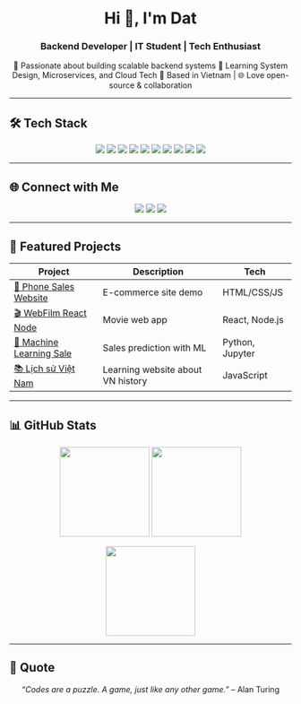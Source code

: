 <!-- Banner + Intro -->
<h1 align="center">Hi 👋, I'm Dat</h1>
<h3 align="center">Backend Developer | IT Student | Tech Enthusiast</h3>

<p align="center">
  🚀 Passionate about building scalable backend systems  
  🎯 Learning System Design, Microservices, and Cloud Tech  
  📍 Based in Vietnam | 🌐 Love open-source & collaboration
</p>

---

## 🛠️ Tech Stack
<p align="center">
  <img src="https://img.shields.io/badge/Code-Java-red" />
  <img src="https://img.shields.io/badge/Code-Python-blue" />
  <img src="https://img.shields.io/badge/Code-JavaScript-yellow" />
  <img src="https://img.shields.io/badge/Frontend-React-61DAFB?logo=react&logoColor=white" />
  <img src="https://img.shields.io/badge/Backend-Node.js-339933?logo=node.js&logoColor=white" />
  <img src="https://img.shields.io/badge/Database-MySQL-4479A1?logo=mysql&logoColor=white" />
  <img src="https://img.shields.io/badge/Database-MongoDB-47A248?logo=mongodb&logoColor=white" />
  <img src="https://img.shields.io/badge/Tools-Docker-2496ED?logo=docker&logoColor=white" />
  <img src="https://img.shields.io/badge/Tools-Git-F05032?logo=git&logoColor=white" />
  <img src="https://img.shields.io/badge/API-Postman-FF6C37?logo=postman&logoColor=white" />
</p>

---

## 🌐 Connect with Me
<p align="center">
  <a href="mailto:doccoder@gmail.com"><img src="https://img.shields.io/badge/Email-Contact-red?logo=gmail" /></a>
  <a href="https://www.linkedin.com/in/your-profile"><img src="https://img.shields.io/badge/LinkedIn-Profile-blue?logo=linkedin" /></a>
  <a href="https://github.com/phamdatttr"><img src="https://img.shields.io/badge/GitHub-phamdatttr-black?logo=github" /></a>
</p>

---

## 🚀 Featured Projects
| Project | Description | Tech |
|---------|-------------|------|
| [📱 Phone Sales Website](https://github.com/phamdatttr/phone-sales) | E-commerce site demo | HTML/CSS/JS |
| [🎬 WebFilm React Node](https://github.com/phamdatttr/webfilm) | Movie web app | React, Node.js |
| [🤖 Machine Learning Sale](https://github.com/phamdatttr/ml-sale) | Sales prediction with ML | Python, Jupyter |
| [📚 Lịch sử Việt Nam](https://github.com/phamdatttr/history-vn) | Learning website about VN history | JavaScript |

---

## 📊 GitHub Stats
<p align="center">
  <img height="160" src="https://github-readme-stats.vercel.app/api?username=phamdatttr&show_icons=true&theme=radical" />
  <img height="160" src="https://github-readme-streak-stats.herokuapp.com/?user=phamdatttr&theme=radical" />
</p>
<p align="center">
  <img height="160" src="https://github-readme-stats.vercel.app/api/top-langs/?username=phamdatttr&layout=compact&theme=radical" />
</p>

---

## 📝 Quote
<p align="center"><i>“Codes are a puzzle. A game, just like any other game.”</i> – Alan Turing</p>
